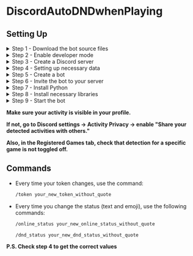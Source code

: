 # DiscordAutoDNDwhenPlaying

## Setting Up

<details>
  <summary>Step 1 - Download the bot source files</summary>

  Go to the [releases section](https://github.com/SteeaaN/DiscordAutoDNDwhenPlayingBot/releases), choose the latest release, and download **Source code (zip)**.
</details>

<details>
  <summary>Step 2 - Enable developer mode</summary>

  Go to Discord settings -> Advanced -> Enable developer mode.
</details>

<details>
  <summary>Step 3 - Create a Discord server</summary>

  A basic server with one text channel for logs is enough.
  **P.S. If you want the Active Developer Badge, you can create a community server and use the `/ping` command once every 30 days.**
  More details [here](https://support-dev.discord.com/hc/en-us/articles/10113997751447-Active-Developer-Badge).
</details>

<details>
  <summary>Step 4 - Setting up necessary data</summary>

  Open the `const.py` file.

  - Go back to Discord -> Right-click on the icon of the created server -> Copy ID  
  - Paste the copied ID after `guild_id = ` in the open file  
  - Right-click on the log text channel in Discord -> Copy ID  
  - Paste the copied ID after `log_channel_id = `  
  - Right-click on yourself in the member list -> Copy ID  
  - Paste the copied ID after `user_id = `

  **Optional:** Increase the `delay` to reduce potential load.

  Then, in Discord, press **Ctrl + Shift + I** (for the app) or **F12** (for the browser). In the top of the opened panel, find the **Network** tab (may be hidden under two arrows).  
  Change your status to **DND**. Find a line with `1` in the **Name** column and click on it.  
  In the **Headers** section, find the `authorization:` header and copy its value.  

  Open the downloaded `auth_token.txt` file, delete its content, paste the copied value, and save the file.  

  In the **Payload** section of the same request, copy the value of `settings` without quotes.
  Open the downloaded `dnd_status.txt` file, delete its content, paste the copied value, and save the file.

  Change your status to **Online** and similarly change the `online_status.txt` file.

  Then, update the `games` list in the same file with your desired games.
</details>

<details>
  <summary>Step 5 - Create a bot</summary>

  Go to the [Discord Developer Portal](https://discord.com/developers/applications) and create a new application.  
  Go to the **Installation** section and choose **None** for the install link.  
  In the **Bot** section, disable **Public Bot**, enable **Presence Intent**, **Server Members Intent**, and **Message Content Intent**.  
  Reset the bot token by clicking **Reset Token**, copy the token, and paste it into `const.py` after `bot_token = ` between single quotes. Save and close the file.
</details>

<details>
  <summary>Step 6 - Invite the bot to your server</summary>

  Go to the **OAuth2** section of the Developer Portal, and under **Scopes**, select `bot`. Under **Bot Permissions**, select `Administrator`.  
  Copy the generated link below and invite the bot to the created server.
</details>

<details>
  <summary>Step 7 - Install Python</summary>

  The minimum Python version for the bot is **3.8**.  
  [Download Python here](https://www.python.org/downloads/).  
  Ensure that you add Python to your PATH.
</details>

<details>
  <summary>Step 8 - Install necessary libraries</summary>

  Open a terminal and navigate to the directory with the bot files.  
  Install the required libraries using the following command:

  ```bash
  pip install -r requirements.txt
  ```
</details>
<details> 
  <summary>Step 9 - Start the bot</summary>
  
  Run the bot using the `bot.py` file.
  
  **Make sure to run the bot from the directory where the bot files are located.**

</details>

**Make sure your activity is visible in your profile.**

**If not, go to Discord settings -> Activity Privacy -> enable "Share your detected activities with others."**

**Also, in the Registered Games tab, check that detection for a specific game is not toggled off.**

## Commands

- Every time your token changes, use the command:  
  ```bash
  /token your_new_token_without_quote
  ```
- Every time you change the status (text and emoji), use the following commands:
  ```bash
  /online_status your_new_online_status_without_quote
  ```
  
  ```bash
  /dnd_status your_new_dnd_status_without_quote
  ```
  
**P.S. Check step 4 to get the correct values**










  
